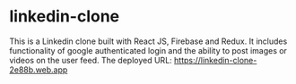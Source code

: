 # linkedin-clone
This is a Linkedin clone built with React JS, Firebase and Redux. It includes functionality of google authenticated login and the ability to post images or videos on the user feed. The deployed URL: https://linkedin-clone-2e88b.web.app
